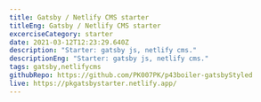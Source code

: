 ```yaml
---
title: Gatsby / Netlify CMS starter
titleEng: Gatsby / Netlify CMS starter
excerciseCategory: starter
date: 2021-03-12T12:23:29.640Z
description: "Starter: gatsby js, netlify cms."
descriptionEng: "Starter: gatsby js, netlify cms."
tags: gatsby,netlifycms
githubRepo: https://github.com/PK007PK/p43boiler-gatsbyStyled
live: https://pkgatsbystarter.netlify.app/
---
```

